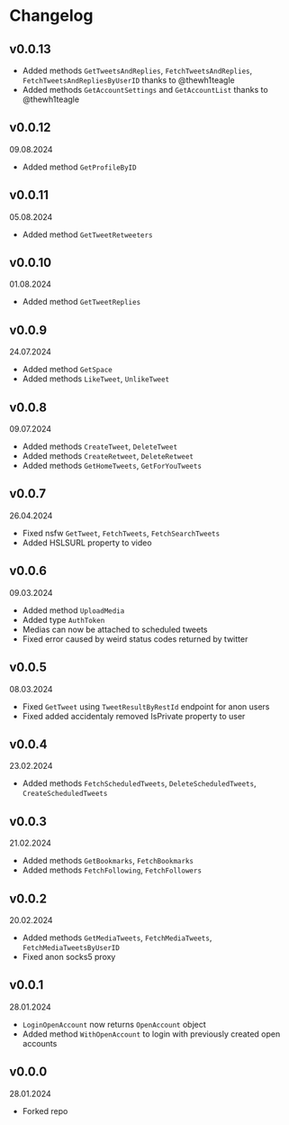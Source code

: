 # Changelog

## v0.0.13

- Added methods `GetTweetsAndReplies`, `FetchTweetsAndReplies`, `FetchTweetsAndRepliesByUserID` thanks to @thewh1teagle
- Added methods `GetAccountSettings` and `GetAccountList` thanks to @thewh1teagle

## v0.0.12

09.08.2024

- Added method `GetProfileByID`

## v0.0.11

05.08.2024

- Added method `GetTweetRetweeters`

## v0.0.10

01.08.2024

- Added method `GetTweetReplies`

## v0.0.9

24.07.2024

- Added method `GetSpace`
- Added methods `LikeTweet`, `UnlikeTweet`

## v0.0.8

09.07.2024

- Added methods `CreateTweet`, `DeleteTweet`
- Added methods `CreateRetweet`, `DeleteRetweet`
- Added methods `GetHomeTweets`, `GetForYouTweets`

## v0.0.7

26.04.2024

- Fixed nsfw `GetTweet`, `FetchTweets`, `FetchSearchTweets`
- Added HSLSURL property to video

## v0.0.6

09.03.2024

- Added method `UploadMedia`
- Added type `AuthToken`
- Medias can now be attached to scheduled tweets
- Fixed error caused by weird status codes returned by twitter

## v0.0.5

08.03.2024

- Fixed `GetTweet` using `TweetResultByRestId` endpoint for anon users
- Fixed added accidentaly removed IsPrivate property to user

## v0.0.4

23.02.2024

- Added methods `FetchScheduledTweets`, `DeleteScheduledTweets`, `CreateScheduledTweets`

## v0.0.3

21.02.2024

- Added methods `GetBookmarks`, `FetchBookmarks`
- Added methods `FetchFollowing`, `FetchFollowers`

## v0.0.2

20.02.2024

- Added methods `GetMediaTweets`, `FetchMediaTweets`, `FetchMediaTweetsByUserID`
- Fixed anon socks5 proxy

## v0.0.1

28.01.2024

- `LoginOpenAccount` now returns `OpenAccount` object
- Added method `WithOpenAccount` to login with previously created open accounts

## v0.0.0

28.01.2024

- Forked repo
